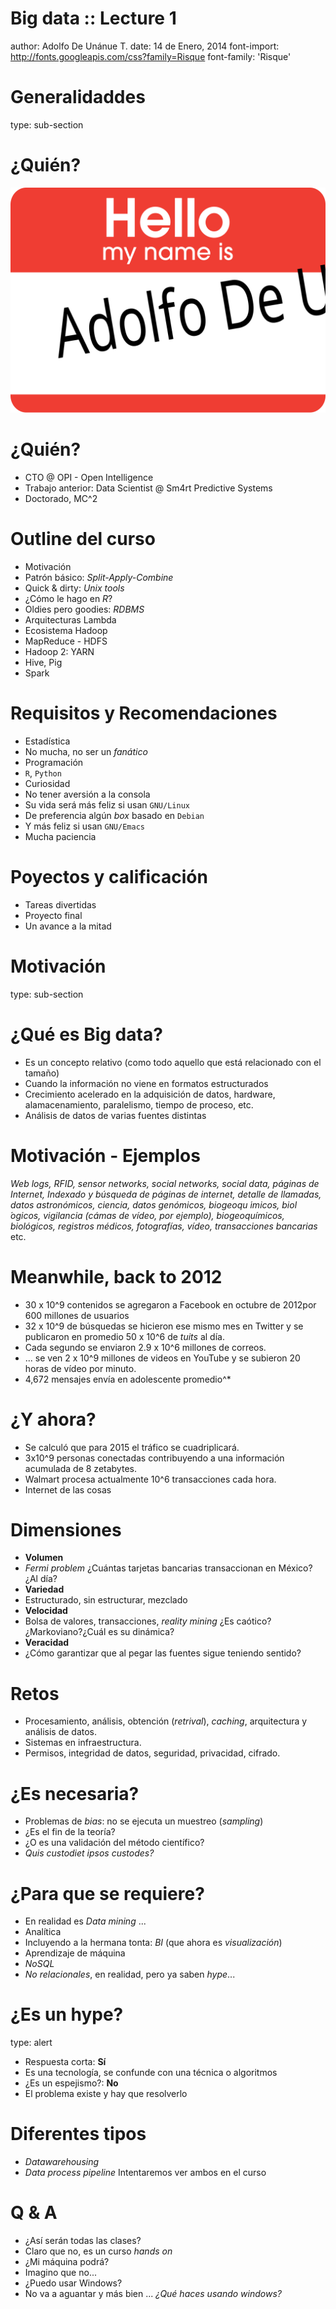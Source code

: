 Big data :: Lecture 1
========================================================
author: Adolfo De Unánue T.
date: 14 de Enero, 2014
font-import: http://fonts.googleapis.com/css?family=Risque
font-family: 'Risque'

Generalidaddes
=======================================================
type: sub-section

¿Quién?
========================================================
![hola](images/hello.svg)

¿Quién?
========================================================
- CTO @ OPI - Open Intelligence
- Trabajo anterior: Data Scientist @ Sm4rt Predictive Systems
- Doctorado, MC^2

Outline del curso
============================================================
- Motivación
- Patrón básico: *Split-Apply-Combine*
- Quick & dirty: *Unix tools*
- ¿Cómo le hago en *R*?
- Oldies pero goodies: *RDBMS*
- Arquitecturas Lambda
- Ecosistema Hadoop
- MapReduce - HDFS
- Hadoop 2: YARN
- Hive, Pig
- Spark

Requisitos y Recomendaciones
===================================================================
- Estadística
- No mucha, no ser un *fanático*
- Programación
- `R`, `Python`
- Curiosidad
- No tener aversión a la consola
- Su vida será más feliz si usan `GNU/Linux`
- De preferencia algún *box* basado en `Debian`
- Y más feliz si usan `GNU/Emacs`
- Mucha paciencia


Poyectos y calificación
=====================================================
- Tareas divertidas
- Proyecto final
- Un avance a la mitad

Motivación
===============================================================
type: sub-section

¿Qué es Big data?
========================================================
- Es un concepto relativo (como todo aquello que está relacionado con el tamaño)
- Cuando la información no viene en formatos estructurados
- Crecimiento acelerado en la adquisición de datos, hardware, alamacenamiento,
paralelismo, tiempo de proceso, etc.
- Análisis de datos de varias fuentes distintas

Motivación - Ejemplos
========================================================
*Web logs, RFID, sensor networks, social networks, social data, páginas de
Internet, Indexado y búsqueda de páginas de internet, detalle de llamadas,
datos astronómicos, ciencia, datos genómicos, biogeoqu ́ımicos, biol ́ogicos,
vigilancia (cámas de vídeo, por ejemplo), biogeoquímicos, biológicos, registros médicos,
fotografías, vídeo, transacciones bancarias* etc.

Meanwhile, back to 2012
========================================================
- 30 x 10^9 contenidos se agregaron a Facebook en octubre de 2012por 600 millones de usuarios
- 32 x 10^9 de búsquedas se hicieron ese mismo mes en Twitter y se publicaron en promedio
50 x 10^6 de *tuits* al día.
- Cada segundo se enviaron 2.9 x 10^6 millones de correos.
- ... se ven 2 x 10^9 millones de videos en YouTube y se subieron 20 horas de vídeo por minuto.
- 4,672 mensajes envía en adolescente promedio^*

¿Y ahora?
========================================================
- Se calculó que para 2015 el tráfico se cuadriplicará.
- 3x10^9 personas conectadas contribuyendo a una información acumulada de 8 zetabytes.
- Walmart procesa actualmente 10^6 transacciones cada hora.
- Internet de las cosas

Dimensiones
========================================================
- **Volumen**
- *Fermi problem* ¿Cuántas tarjetas bancarias transaccionan en México? ¿Al día?
- **Variedad**
- Estructurado, sin estructurar, mezclado
- **Velocidad**
- Bolsa de valores, transacciones, *reality mining* ¿Es caótico?¿Markoviano?¿Cuál es su dinámica?
- **Veracidad**
- ¿Cómo garantizar que al pegar las fuentes sigue teniendo sentido?

Retos
=============================================================
- Procesamiento, análisis, obtención (*retrival*), *caching*, arquitectura y análisis de datos.
- Sistemas en infraestructura.
- Permisos, integridad de datos, seguridad, privacidad, cifrado.

¿Es necesaria?
==============================================================
- Problemas de *bias*: no se ejecuta un muestreo (*sampling*)
- ¿Es el fin de la teoría?
- ¿O es una validación del método científico?
- *Quis custodiet ipsos custodes?*

¿Para que se requiere?
==============================================================
- En realidad es *Data mining* ...
- Analítica
- Incluyendo a la hermana tonta: *BI* (que ahora es *visualización*)
- Aprendizaje de máquina
- *NoSQL*
- *No relacionales*, en realidad, pero ya saben *hype*...

¿Es un hype?
========================================================
type: alert
- Respuesta corta: **Sí**
- Es una tecnología, se confunde con una técnica o algoritmos
- ¿Es un espejismo?: **No**
- El problema existe y hay que resolverlo

Diferentes tipos
=========================================================
- *Datawarehousing*
- *Data process pipeline*
Intentaremos ver ambos en el curso

Q & A
======================================================
- ¿Así serán todas las clases?
- Claro que no, es un curso *hands on*
- ¿Mi máquina podrá?
- Imagino que no...
- ¿Puedo usar Windows?
- No va a aguantar y más bien ... *¿Qué haces usando windows?*
